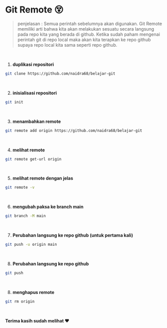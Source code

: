 # Git Remote :dizzy_face:

> penjelasan : Semua perintah sebelumnya akan digunakan. Git Remote memiliki arti bahwa kita akan melakukan sesuatu secara langsung pada repo kita yang berada di github. Ketika sudah paham mengenai perintah git di repo local maka akan kita terapkan ke repo github supaya repo local kita sama seperti repo github.

<br>

1. **duplikasi repositori**
```bash
git clone https://github.com/naidra68/belajar-git
```

<br>

2. **inisialisasi repositori**
```bash
git init
```

<br>

3. **menambahkan remote**
```bash
git remote add origin https://github.com/naidra68/belajar-git
```

<br>

4. **melihat remote**
```bash
git remote get-url origin
```

<br>

5. **melihat remote dengan jelas**
```bash
git remote -v
```

<br>

6. **mengubah paksa ke branch main**
```bash
git branch -M main
```

<br>

7. **Perubahan langsung ke repo github (untuk pertama kali)**
```bash
git push -u origin main
```

<br>

8. **Perubahan langsung ke repo github**
```bash
git push
```

<br>

8. **menghapus remote**
```bash
git rm origin
```

<br>

**Terima kasih sudah melihat :heart:**